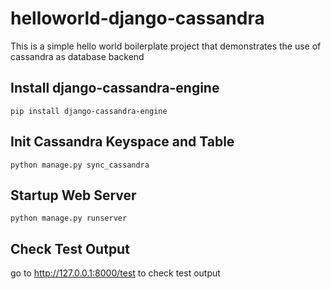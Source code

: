 # helloworld-django-cassandra

This is a simple hello world boilerplate project that demonstrates the use of cassandra as database backend

## Install django-cassandra-engine
```
pip install django-cassandra-engine
```

## Init Cassandra Keyspace and Table
```
python manage.py sync_cassandra
```

## Startup Web Server
```
python manage.py runserver
```

## Check Test Output

go to http://127.0.0.1:8000/test to check test output
